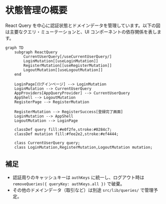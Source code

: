 # 状態管理の概要

React Query を中心に認証状態とドメインデータを管理しています。以下の図は主要なクエリ・ミューテーションと、UI コンポーネントの依存関係を表します。

```mermaid
graph TD
    subgraph ReactQuery
        CurrentUserQuery[/useCurrentUserQuery/]
        LoginMutation[[useLoginMutation]]
        RegisterMutation[[useRegisterMutation]]
        LogoutMutation[[useLogoutMutation]]
    end

    LoginPage[ログインページ] --> LoginMutation
    LoginMutation --> CurrentUserQuery
    AppProviders[AppQueryProvider] --> CurrentUserQuery
    AppShell --> LogoutMutation
    RegisterPage --> RegisterMutation

    RegisterMutation --> RegisterSuccess[登録完了画面]
    LoginMutation --> AppShell
    LogoutMutation --> LoginPage

    classDef query fill:#e0f2fe,stroke:#0284c7;
    classDef mutation fill:#fee2e2,stroke:#ef4444;

    class CurrentUserQuery query;
    class LoginMutation,RegisterMutation,LogoutMutation mutation;
```

## 補足

- 認証周りのキャッシュキーは `authKeys` に統一し、ログアウト時は `removeQueries({ queryKey: authKeys.all })` で破棄。
- その他のドメインデータ（取引など）は別途 `src/lib/queries/` で管理予定。
